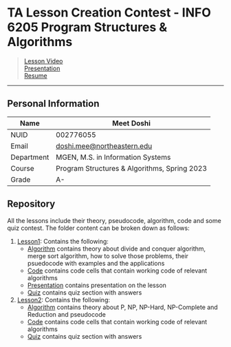 # TA Lesson Creation Contest - INFO 6205 Program Structures & Algorithms
> [Lesson Video](https://northeastern-my.sharepoint.com/:v:/g/personal/doshi_mee_northeastern_edu/Ecr23WUctLlOkvMs1y-6k0IBUt4YlqATRvnKjQ35hVoYhw?e=PVLQp6&nav=eyJyZWZlcnJhbEluZm8iOnsicmVmZXJyYWxBcHAiOiJTdHJlYW1XZWJBcHAiLCJyZWZlcnJhbFZpZXciOiJTaGFyZURpYWxvZyIsInJlZmVycmFsQXBwUGxhdGZvcm0iOiJXZWIiLCJyZWZlcnJhbE1vZGUiOiJ2aWV3In19) <br>
> [Presentation](https://northeastern-my.sharepoint.com/:p:/g/personal/doshi_mee_northeastern_edu/EU91uN2jH_NDkPCz6zNuNzkBLpHt06D1hQc38T6nbqi2rw?e=SfHbWs) <br>
> [Resume](https://northeastern-my.sharepoint.com/:b:/g/personal/doshi_mee_northeastern_edu/EVipYINAyfJGswNqzX_XTDQBSpOcmucF-MJB63MUxpNZog?e=U1QaDt) <br>

----- 

## Personal Information
| Name          | Meet Doshi                                    |
| ---           | ---                                           |
| NUID          | 002776055                                     |
| Email         | doshi.mee@northeastern.edu                    |
| Department    | MGEN, M.S. in Information Systems             |
| Course        | Program Structures & Algorithms, Spring 2023  |
| Grade         | A-                                            |

## Repository
All the lessons include their theory, pseudocode, algorithm, code and some quiz contest.
The folder content can be broken down as follows:

1. [Lesson1](Lesson1_Divide_Conquer): Contains the following:
    - [Algorithm](<Lesson1_Divide_Conquer/Merge Sort Algorithm.ipynb>) contains theory about divide and conquer algorithm, merge sort algorithm, how to solve those problems, their psuedocode with examples and the applications
    - [Code](<Lesson1_Divide_Conquer/Merge Sort Code.ipynb>) contains code cells that contain working code of relevant algorithms
    - [Presentation](<Lesson1_Divide_Conquer/Merge Sort Algorithm.pptx>) contains presentation on the lesson
    - [Quiz](<Lesson1_Divide_Conquer/Merge Sort Quiz Questions.docx>) contains quiz section with answers
2. [Lesson2](Lesson2_NP_Completeness): Contains the following:
    - [Algorithm](<Lesson2_NP_Completeness/NP Completeness.ipynb>) contains theory about P, NP, NP-Hard, NP-Complete and Reduction and pseudocode
    - [Code](<Lesson2_NP_Completeness/NP Completeness Code.ipynb>) contains code cells that contain working code of relevant algorithms
    - [Quiz](<Lesson2_NP_Completeness/NP Completeness Quiz Questions.docx>) contains quiz section with answers
